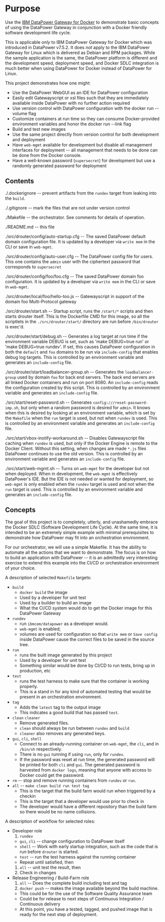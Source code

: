 # Purpose
Use the [IBM DataPower Gateway for Docker](https://hub.docker.com/r/ibmcom/datapower/) to demonstrate basic concepts of using the DataPower Gateway in conjunction with a Docker friendly software development life cycle.

This is applicable *only* to IBM DataPower Gateway for Docker which was introduced in DataPower v7.5.2. It does *not* apply to the IBM DataPower Gateway for Linux which is delivered as Debian and RPM packages. While the sample application is the same, the DataPower platform is different and the development speed, deployment speed, and Docker SDLC integration is much better when using DataPower for Docker instead of DataPower for Linux.

This project demonstrates how one might:

* Use the DataPower WebGUI as an IDE for DataPower configuration
* Easily edit Gatewayscript or xsl files such that they are immediately
  available inside DataPower with no further action required
* Use version control with DataPower configuration with the docker
  run --volume flag
* Customize containers at run time so they can consume Docker-provided
  environment variables and honor the docker run --link flag
* Build and test new images
* Use the same project directly from version control for both development and deployment
* Have `web-mgmt` available for development but disable all management interfaces for deployment -- all management that needs to be done can be done from the Docker console.
* Have a well-known password (`supersecret`) for development but use a randomly generated password for deployment

## Contents

./.dockerignore -- prevent artifacts from the `rundev` target from leaking into the `build`.

./.gitignore -- mark the files that are not under version control

./Makefile -- the orchestrator. See comments for details of operation.

./README.md -- this file

./src/drouter/config/auto-startup.cfg -- The saved DataPower default domain configuration file. It is updated by a developer via `write mem` in the CLI or save in `web-mgmt`.

./src/drouter/config/auto-user.cfg -- The DataPower config file for users. This one contains the `admin` user with the ciphertext password that corresponds to `supersecret`

./src/drouter/config/foo/foo.cfg -- The saved DataPower domain foo
configuration. It is updated by a developer via `write mem` in the CLI or save in `web-mgmt`.

./src/drouter/local/foo/hello-too.js -- Gatewayscript in support of the domain foo Multi-Protocol gateway

./src/drouter/start.sh -- Startup script, runs the `/start/*` scripts and then starts drouter itself.  This is the Dockerfile CMD for this image, so all the scriptlets in the `./src/drouter/start/` directory are run before `/bin/drouter` is exec'd.

./src/drouter/start/debug.sh -- Generates a log target at run time if the environment variable DEBUG is set, such as 'make DEBUG=true
run' or 'make DEBUG=true rundev'. If set, this causes DataPower configuration in both the `default` and `foo` domains to be run via `include-config` that enables debug log targets. This is controlled by an environment variable and generates an `include-config` file.

./src/drouter/start/loadbalancer-group.sh -- Generates the `loadbalancer-group` used by domain `foo` for back end servers.  The back end servers are all linked Docker containers and run on port 8080. An `include-config` reads the configuration created by this script. This is controlled by an environment variable and generates an `include-config` file.

./src/start/reset-password.sh -- Generates `config:///reset-password-imp.sh`, but only when a random password is desired for `admin`. It knows when this is desired by looking at an environment variable, which is set by the `Makefile` when the `run` target is used, but not when `rundev` is used. This is controlled by an environment variable and generates an `include-config` file.

./src/start/vbox-inotify-workaround.sh -- Disables Gatewayscript file caching when `rundev` is used, but only if the Docker Engine is remote to the Docker Client. Without this setting, when changes are made `*.js` files DataPower continues to use the old version. This is controlled by an environment variable and generates an `include-config` file.

./src/start/web-mgmt.sh -- Turns on `web-mgmt` for the developer but not when deployed. When in development, the `web-mgmt` is effectively DataPower's IDE. But the IDE is not needed or wanted for deployment, so `web-mgmt` is only enabled when the `rundev` target is used and not when the `run` target is used. This is controlled by an environment variable and generates an `include-config` file.

## Concepts

The goal of this project is to completely, utterly, and unashamedly embrace the Docker SDLC (Software Development Life Cycle). At the same time, it is intended to be an extremely simple example with minimal prerequisites to demonstrate how DataPower may fit into an orchestration environment.

For our orchestrator, we will use a simple Makefile. It has the ability to automate all the actions that we want to demonstrate. The focus is on how to build an application with DataPower -- it is an admittedly very interesting exercise to extend this example into the CI/CD or orchestration environment of your choice.

A description of selected `Makefile` targets:
- `build`
  - `docker build` the image
  - Used by a developer for unit test
  - Used by a builder to build an image
  - What the CI/CD system would do to get the Docker image for this DataPower Gateway
- `rundev`
  - run `ibmcom/datapower` as a developer would.
  - `web-mgmt` is enabled;
  - volumes are used for configuration so that `write mem` or `Save config` inside DataPower cause the correct files to be saved in the source tree.
- `run`
  - runs the built image generated by this project
  - Used by a developer for unit test
  - Something similar would be done by CI/CD to run tests, bring up in production, etc
- `test`
  - runs the test harness to make sure that the container is working properly.
  - This is a stand in for any kind of automated testing that would be present in an orchestration environment.
- `tag`
  - Adds the `latest` tag to the output image
  - This indicates a good build that has passed `test`.
- `clean` `cleaner`
  - Remove generated files.
  - `clean` should always be run between `rundev` and `build`
  - `cleaner` also removes any generated keys.
- `gui`, `cli`, `shell`
  - Connect to an already-running container on `web-mgmt`, the `cli`, and in `/bin/sh` respectively.
  - There is no `gui` running if using `run`, only for `rundev`.
  - If the password was reset at run time, the generated password will be printed for both `cli` and `gui`. The generated password is harvested from `docker logs`, meaning that anyone with access to Docker could get the password.
- `rm` -- stop and remove running containers from `rundev` or `run`.
- `all` -- `make clean build run test tag`
  - This is the target that the build farm would run when triggered by a checkin
  - This is the target that a developer would use prior to check in
  - The developer would have a different repository than the build farm so there would be no name collisions.

A description of workflow for selected roles:
- Developer role
  1. `rundev`
    - `gui`, `cli` -- change configuration to DataPower itself
    - `shell` -- Work with early startup integration, such as the code that is run before `drouter` is started.
    - `test` -- run the test harness against the running container
    - Repeat until satisfied, then
  1. `all` -- unit test the result, then
  1. Check in changes
- Release Engineering / Build-Farm role
  1. `all` -- Does the complete build including test and tag
  1. `docker push` -- makes the image available beyond the build machine.
    - This could be for the use of the Software Quality Assurance team
    - Could be for release to next steps of Continuous Integration / Continuous delivery
    - At this point, you have a tested, tagged, and pushed image that is ready for the next step of deployment.

